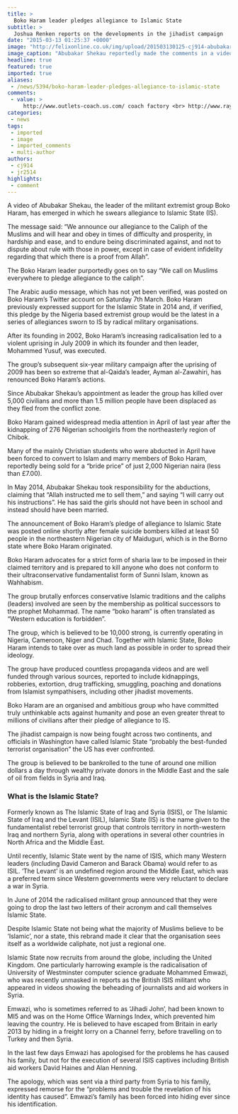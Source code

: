 ```yaml
---
title: >
  Boko Haram leader pledges allegiance to Islamic State
subtitle: >
  Joshua Renken reports on the developments in the jihadist campaign
date: "2015-03-13 01:25:37 +0000"
image: "http://felixonline.co.uk/img/upload/201503130125-cj914-abubakar-shekau-boko-haram.png"
image_caption: "Abubakar Shekau reportedly made the comments in a video posted on Twitter"
headline: true
featured: true
imported: true
aliases:
 - /news/5394/boko-haram-leader-pledges-allegiance-to-islamic-state
comments:
 - value: >
     http://www.outlets-coach.us.com/ coach factory <br> http://www.raybanussales.com/ ray bans on sale <br> http://www.cheapraybansales.net/ cheap ray bans <br> http://www.2015ray-bansales.com ray ban sunglasses <br> <br>ray ban sunglasses outlet http://www.rayban-outlet.name/,http://www.coachusaoutlet.net/ coach factory outlet <br> http://www.cheapmichaelkorsbags.org michael kors outlet online <br> http://www.cheap-oakleys.org/ cheap oakley sunglasses <br> http://raybanoutlet.verascafe.com ray ban sunglasses <br> <br>michael kors outlet online http://www.michael-korsoutlet.xyz/,http://www.official-coachsales.cc/ coach factory outlet <br> http://www.discountmichaelkorsbags.org michael kors <br> http://www.oakleyoutlet-sale.net/ oakley sunglasses wholesale <br> http://raybanoutlet.verascafe.com cheap ray ban sunglasses <br> <br>ray ban sunglasses outlet http://www.sunglasses-hut.cc,http://www.coach-factory-outlet.xyz/ coach outlet online <br> http://www.official-mkoutlet.cc/ michael kors outlet online <br> ht
categories:
 - news
tags:
 - imported
 - image
 - imported_comments
 - multi-author
authors:
 - cj914
 - jr2514
highlights:
 - comment
---
```


A video of Abubakar Shekau, the leader of the militant extremist group Boko Haram, has emerged in which he swears allegiance to Islamic State (IS).

The message said: “We announce our allegiance to the Caliph of the Muslims and will hear and obey in times of difficulty and prosperity, in hardship and ease, and to endure being discriminated against, and not to dispute about rule with those in power, except in case of evident infidelity regarding that which there is a proof from Allah”.

The Boko Haram leader purportedly goes on to say “We call on Muslims everywhere to pledge allegiance to the caliph”.

The Arabic audio message, which has not yet been verified, was posted on Boko Haram’s Twitter account on Saturday 7th March. Boko Haram previously expressed support for the Islamic State in 2014 and, if verified, this pledge by the Nigeria based extremist group would be the latest in a series of allegiances sworn to IS by radical military organisations.

After its founding in 2002, Boko Haram’s increasing radicalisation led to a violent uprising in July 2009 in which its founder and then leader, Mohammed Yusuf, was executed.

The group’s subsequent six-year military campaign after the uprising of 2009 has been so extreme that al-Qaida’s leader, Ayman al-Zawahiri, has renounced Boko Haram’s actions.

Since Abubakar Shekau’s appointment as leader the group has killed over 5,000 civilians and more than 1.5 million people have been displaced as they fled from the conflict zone.

Boko Haram gained widespread media attention in April of last year after the kidnapping of 276 Nigerian schoolgirls from the northeasterly region of Chibok.

Many of the mainly Christian students who were abducted in April have been forced to convert to Islam and marry members of Boko Haram, reportedly being sold for a “bride price” of just 2,000 Nigerian naira (less than £7.00).

In May 2014, Abubakar Shekau took responsibility for the abductions, claiming that “Allah instructed me to sell them,” and saying “I will carry out his instructions”. He has said the girls should not have been in school and instead should have been married.

The announcement of Boko Haram’s pledge of allegiance to Islamic State was posted online shortly after female suicide bombers killed at least 50 people in the northeastern Nigerian city of Maiduguri, which is in the Borno state where Boko Haram originated.

Boko Haram advocates for a strict form of sharia law to be imposed in their claimed territory and is prepared to kill anyone who does not conform to their ultraconservative fundamentalist form of Sunni Islam, known as Wahhabism.

The group brutally enforces conservative Islamic traditions and the caliphs (leaders) involved are seen by the membership as political successors to the prophet Mohammad. The name “boko haram” is often translated as “Western education is forbidden”.

The group, which is believed to be 10,000 strong, is currently operating in Nigeria, Cameroon, Niger and Chad. Together with Islamic State, Boko Haram intends to take over as much land as possible in order to spread their ideology.

The group have produced countless propaganda videos and are well funded through various sources, reported to include kidnappings, robberies, extortion, drug trafficking, smuggling, poaching and donations from Islamist sympathisers, including other jihadist movements.

Boko Haram are an organised and ambitious group who have committed truly unthinkable acts against humanity and pose an even greater threat to millions of civilians after their pledge of allegiance to IS.

The jihadist campaign is now being fought across two continents, and officials in Washington have called Islamic State “probably the best-funded terrorist organisation” the US has ever confronted.

The group is believed to be bankrolled to the tune of around one million dollars a day through wealthy private donors in the Middle East and the sale of oil from fields in Syria and Iraq.

### What is the Islamic State?

Formerly known as The Islamic State of Iraq and Syria (ISIS), or The Islamic State of Iraq and the Levant (ISIL), Islamic State (IS) is the name given to the fundamentalist rebel terrorist group that controls territory in north-western Iraq and northern Syria, along with operations in several other countries in North Africa and the Middle East.

Until recently, Islamic State went by the name of ISIS, which many Western leaders (including David Cameron and Barack Obama) would refer to as ISIL. ‘The Levant’ is an undefined region around the Middle East, which was a preferred term since Western governments were very reluctant to declare a war in Syria.

In June of 2014 the radicalised militant group announced that they were going to drop the last two letters of their acronym and call themselves Islamic State.

Despite Islamic State not being what the majority of Muslims believe to be ‘Islamic’, nor a state, this rebrand made it clear that the organisation sees itself as a worldwide caliphate, not just a regional one.

Islamic State now recruits from around the globe, including the United Kingdom. One particularly harrowing example is the radicalisation of University of Westminster computer science graduate Mohammed Emwazi, who was recently unmasked in reports as the British ISIS militant who appeared in videos showing the beheading of journalists and aid workers in Syria.

Emwazi, who is sometimes referred to as ‘Jihadi John’, had been known to MI5 and was on the Home Office Warnings Index, which prevented him leaving the country. He is believed to have escaped from Britain in early 2013 by hiding in a freight lorry on a Channel ferry, before travelling on to Turkey and then Syria.

In the last few days Emwazi has apologised for the problems he has caused his family, but not for the execution of several ISIS captives including British aid workers David Haines and Alan Henning.

The apology, which was sent via a third party from Syria to his family, expressed remorse for the “problems and trouble the revelation of his identity has caused”. Emwazi’s family has been forced into hiding ever since his identification.
